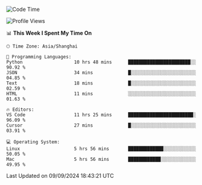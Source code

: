 <!--START_SECTION:waka-->
![Code Time](http://img.shields.io/badge/Code%20Time-484%20hrs%208%20mins-blue)

![Profile Views](http://img.shields.io/badge/Profile%20Views-11-blue)

📊 **This Week I Spent My Time On** 

```text
🕑︎ Time Zone: Asia/Shanghai

💬 Programming Languages: 
Python                   10 hrs 48 mins      ███████████████████████░░   90.92 % 
JSON                     34 mins             █░░░░░░░░░░░░░░░░░░░░░░░░   04.85 % 
Text                     18 mins             █░░░░░░░░░░░░░░░░░░░░░░░░   02.59 % 
HTML                     11 mins             ░░░░░░░░░░░░░░░░░░░░░░░░░   01.63 % 

🔥 Editors: 
VS Code                  11 hrs 25 mins      ████████████████████████░   96.09 % 
Cursor                   27 mins             █░░░░░░░░░░░░░░░░░░░░░░░░   03.91 % 

💻 Operating System: 
Linux                    5 hrs 56 mins       █████████████░░░░░░░░░░░░   50.05 % 
Mac                      5 hrs 56 mins       ████████████░░░░░░░░░░░░░   49.95 % 
```


 Last Updated on 09/09/2024 18:43:21 UTC
<!--END_SECTION:waka-->
